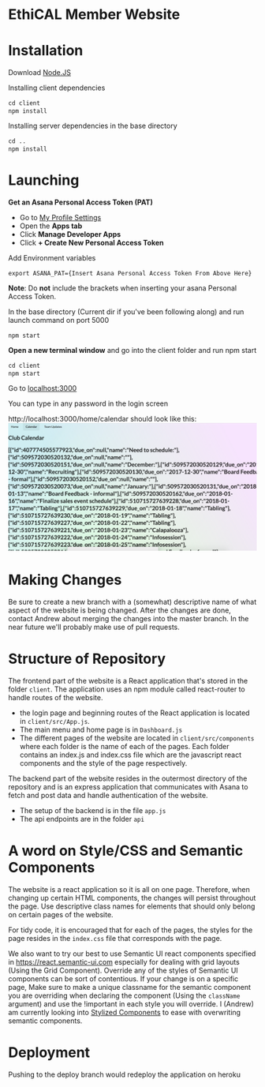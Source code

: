 # EthiCAL Member Website

# Installation

Download [Node.JS](https://nodejs.org/en/)

Installing client dependencies
```
cd client
npm install
```

Installing server dependencies in the base directory
```
cd ..
npm install
```

# Launching

**Get an Asana Personal Access Token (PAT)**
 * Go to [My Profile Settings](https://app.asana.com/-/user_settings)
 * Open the **Apps tab**
 * Click **Manage Developer Apps**
 * Click **+ Create New Personal Access Token**


Add Environment variables
```
export ASANA_PAT={Insert Asana Personal Access Token From Above Here}
```
**Note**: Do **not** include the brackets when inserting your asana Personal Access Token.

In the base directory (Current dir if you've been following along) and run launch command on port 5000
```
npm start
```

**Open a new terminal window** and go into the client folder and run npm start
```
cd client
npm start
```

Go to [localhost:3000](http://localhost:3000)

You can type in any password in the login screen

http://localhost:3000/home/calendar should look like this:
![pic](initial.png)

# Making Changes
Be sure to create a new branch with a (somewhat) descriptive name of what aspect of the website is being changed. After the changes are done, contact Andrew about merging the changes into the master branch. In the near future we'll probably make use of pull requests.

# Structure of Repository
The frontend part of the website is a React application that's stored in the folder `client`. The application uses an npm module called react-router to handle routes of the website.
* the login page and beginning routes of the React application is located in `client/src/App.js`.
* The main menu and home page is in `Dashboard.js`
* The different pages of the website are located in `client/src/components` where each folder is the name of each of the pages. Each folder contains an index.js and index.css file which are the javascript react components and the style of the page respectively.

The backend part of the website resides in the outermost directory of the repository and is an express application that communicates with Asana to fetch and post data and handle authentication of the website.
* The setup of the backend is in the file `app.js`
* The api endpoints are in the folder `api`


# A word on Style/CSS and Semantic Components
The website is a react application so it is all on one page. Therefore, when changing up certain HTML components, the changes will persist throughout the page. Use descriptive class names for elements that should only belong on certain pages of the website.

For tidy code, it is encouraged that for each of the pages, the styles for the page resides in the `index.css` file that corresponds with the page.

We also want to try our best to use Semantic UI react components specified in https://react.semantic-ui.com especially for dealing with grid layouts (Using the Grid Component). Override any of the styles of Semantic UI components can be sort of contentious. If your change is on a specific page, Make sure to make a unique classname for the semantic component you are overriding when declaring the component (Using the `className` argument) and use the !important in each style you will override. I (Andrew) am currently looking into [Stylized Components](https://www.styled-components.com/) to ease with overwriting semantic components.

# Deployment
Pushing to the deploy branch would redeploy the application on heroku
